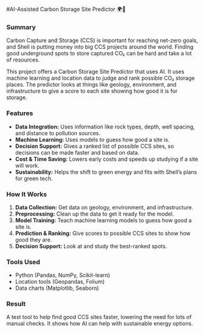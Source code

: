 #AI-Assisted Carbon Storage Site Predictor 🌍💨

### Summary

Carbon Capture and Storage (CCS) is important for reaching net-zero goals, and Shell is putting money into big CCS projects around the world. Finding good underground spots to store captured CO₂ can be hard and take a lot of resources.

This project offers a Carbon Storage Site Predictor that uses AI. It uses machine learning and location data to judge and rank possible CO₂ storage places. The predictor looks at things like geology, environment, and infrastructure to give a score to each site showing how good it is for storage.

### Features

*   **Data Integration:** Uses information like rock types, depth, well spacing, and distance to pollution sources.
*   **Machine Learning:** Uses models to guess how good a site is.
*   **Decision Support:** Gives a ranked list of possible CCS sites, so decisions can be made faster and based on data.
*   **Cost &amp; Time Saving:** Lowers early costs and speeds up studying if a site will work.
*   **Sustainability:** Helps the shift to green energy and fits with Shell’s plans for green tech.

### How It Works

1.  **Data Collection:** Get data on geology, environment, and infrastructure.
2.  **Preprocessing:** Clean up the data to get it ready for the model.
3.  **Model Training:** Teach machine learning models to guess how good a site is.
4.  **Prediction &amp; Ranking:** Give scores to possible CCS sites to show how good they are.
5.  **Decision Support:** Look at and study the best-ranked spots.

### Tools Used

*   Python (Pandas, NumPy, Scikit-learn)
*   Location tools (Geopandas, Folium)
*   Data charts (Matplotlib, Seaborn)

### Result

A test tool to help find good CCS sites faster, lowering the need for lots of manual checks. It shows how AI can help with sustainable energy options.
